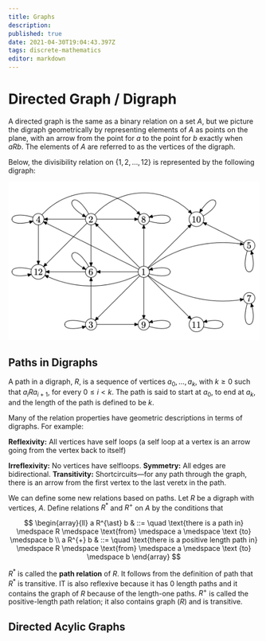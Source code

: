 ```yaml
---
title: Graphs
description: 
published: true
date: 2021-04-30T19:04:43.397Z
tags: discrete-mathematics
editor: markdown
---
```


# Directed Graph / Digraph
A directed graph is the same as a binary relation on a set $A$, but we picture the digraph geometrically by representing elements of $A$ as points on the plane, with an arrow from the point for $a$ to the point for $b$ exactly when $aRb$. The elements of $A$ are referred to as the vertices of the digraph.

Below, the divisibility relation on $\{1,2, \ldots, 12\}$ is represented by the following digraph:

![digraph_example_1.png](/digraph_example_1.png)

## Paths in Digraphs
A path in a digraph, $R$, is a sequence of vertices $a_{0}, \ldots, a_{k}$, with $k \ge 0$ such that $a_{i} R a_{i+1}$, for every $0 \le i \lt k$. The path is said to start at $a_0$, to end at $a_k$, and the length of the path is defined to be $k$.

Many of the relation properties have geometric descriptions in terms of digraphs. For example: 

**Reflexivity:** All vertices have self loops (a self loop at a vertex is an arrow going from the vertex back to itself)

**Irreflexivity:** No vertices have selfloops.
**Symmetry:** All edges are bidirectional. 
**Transitivity:** Shortcircuits—for any path through the graph, there is an arrow from the first vertex to the last veretx in the path. 


We can define some new relations based on paths. Let $R$ be a digraph with vertices, $A$. Define relations $R^{\ast}$ and $R^+$ on $A$ by the conditions that 

$$
\begin{array}{ll}
a R^{\ast} b & ::=  \quad \text{there is a path in} \medspace R \medspace \text{from} \medspace a \medspace \text {to} \medspace b \\
a R^{+} b & ::= \quad \text{there is a positive length path in} \medspace R \medspace \text{from} \medspace a \medspace \text {to} \medspace b 
\end{array}
$$

$R^{\ast}$ is called the **path relation** of $R$. It follows from the definition of path that $R^{\ast}$ is transitive. IT is also reflexive because it has $0$ length paths and it contains the graph of $R$ because of the length-one paths. $R^+$ is called the positive-length path relation; it also contains graph $(R)$ and is transitive.

## Directed Acylic Graphs